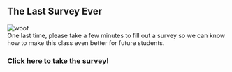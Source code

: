 ## The Last Survey Ever
![woof](http://www.tie-a-tie.net/blog/wp-content/uploads/2013/06/dog-survey-e1372087604900.gif)<br>
One last time, please take a few minutes to fill out a survey so we can know how to make this class even better for future students.

### [Click here to take the survey](https://www.surveymonkey.com/r/dalton)!
